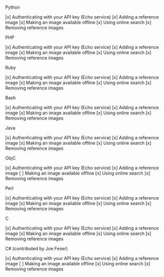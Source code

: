 Python

  [x] Authenticating with your API key (Echo service)
  [x] Adding a reference image
  [x] Making an image available offline
  [x] Using online search
  [x] Removing reference images

PHP

  [x] Authenticating with your API key (Echo service)
  [x] Adding a reference image
  [x] Making an image available offline
  [x] Using online search
  [x] Removing reference images

Ruby

  [x] Authenticating with your API key (Echo service)
  [x] Adding a reference image
  [x] Making an image available offline
  [x] Using online search
  [x] Removing reference images

Bash

  [x] Authenticating with your API key (Echo service)
  [x] Adding a reference image
  [x] Making an image available offline
  [x] Using online search
  [x] Removing reference images

Java

  [x] Authenticating with your API key (Echo service)
  [x] Adding a reference image
  [x] Making an image available offline
  [x] Using online search
  [x] Removing reference images

ObjC

  [x] Authenticating with your API key (Echo service)
  [x] Adding a reference image
  [ ] Making an image available offline
  [x] Using online search
  [x] Removing reference images

Perl

  [x] Authenticating with your API key (Echo service)
  [x] Adding a reference image
  [x] Making an image available offline
  [x] Using online search
  [x] Removing reference images

C

  [x] Authenticating with your API key (Echo service)
  [x] Adding a reference image
  [x] Making an image available offline
  [x] Using online search
  [x] Removing reference images

C# (contributed by Joe Feser)

  [x] Authenticating with your API key (Echo service)
  [x] Adding a reference image
  [ ] Making an image available offline
  [x] Using online search
  [x] Removing reference images
